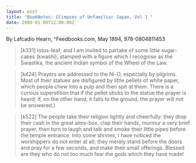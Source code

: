 ```yaml
---
layout: post
title: "BookNotes: Glimpses of Unfamiliar Japan, Vol 1 "
date: 2009-01-08T12:00:00Z
---
```

By Lafcadio Hearn, ^Feedbooks.com, May 1894, 978-0804811453

> 
> [k331] lotus-leaf; and I am invited to partake of some little sugar-cakes (kwashi), stamped with a figure which I recognise as the Swastika, the ancient Indian symbol of the Wheel of the Law.



> [k424] Prayers are addressed to the Ni-O, especially by pilgrims. Most of their statues are disfigured by little pellets of white paper, which people chew into a pulp and then spit at them. There is a curious superstition that if the pellet sticks to the statue the prayer is heard; if, on the other hand, it falls to the ground, the prayer will not be answered.)



> [k522] The people take their religion lightly and cheerfully: they drop their cash in the great alms-box, clap their hands, murmur a very brief prayer, then turn to laugh and talk and smoke their little pipes before the temple entrance. Into some shrines, I have noticed the worshippers do not enter at all; they merely stand before the doors and pray for a few seconds, and make their small offerings. Blessed are they who do not too much fear the gods which they have made!
> 



